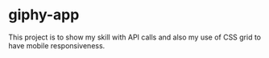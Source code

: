 # giphy-app

This project is to show my skill with API calls and also my use of CSS grid to have mobile responsiveness. 